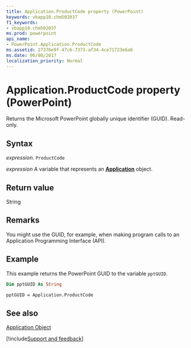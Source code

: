 ```yaml
---
title: Application.ProductCode property (PowerPoint)
keywords: vbapp10.chm502037
f1_keywords:
- vbapp10.chm502037
ms.prod: powerpoint
api_name:
- PowerPoint.Application.ProductCode
ms.assetid: 27376e9f-47c6-7373-af34-4ce71723e6a6
ms.date: 06/08/2017
localization_priority: Normal
---
```



# Application.ProductCode property (PowerPoint)

Returns the Microsoft PowerPoint globally unique identifier (GUID). Read-only.


## Syntax

_expression_. `ProductCode`

_expression_ A variable that represents an **[Application](PowerPoint.Application.md)** object.


## Return value

String


## Remarks

You might use the GUID, for example, when making program calls to an Application Programming Interface (API). 


## Example

This example returns the PowerPoint GUID to the variable  `pptGUID`.


```vb
Dim pptGUID As String

pptGUID = Application.ProductCode
```


## See also


[Application Object](PowerPoint.Application.md)

[!include[Support and feedback](~/includes/feedback-boilerplate.md)]